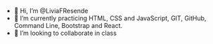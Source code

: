 - 👋 Hi, I’m @LiviaFResende
- 🌱 I’m currently practicing HTML, CSS and JavaScript, GIT, GitHub, Command Line, Bootstrap and React.
- 💞️ I’m looking to collaborate in class

<!---
LiviaFResende/LiviaFResende is a ✨ special ✨ repository because its `README.md` (this file) appears on your GitHub profile.
You can click the Preview link to take a look at your changes.
--->
